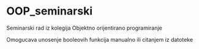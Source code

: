 # OOP_seminarski
Seminarski rad iz kolegija Objektno orijentirano programiranje

Omogucava unosenje booleovih funkcija manualno ili citanjem iz datoteke

